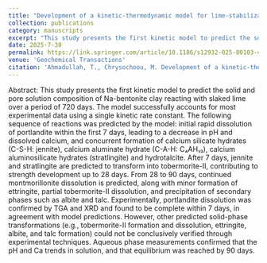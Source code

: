 ```yaml
---
title: "Development of a kinetic-thermodynamic model for lime-stabilization of Na-bentonite"
collection: publications
category: manuscripts
excerpt: "This study presents the first kinetic model to predict the solid and pore solution composition of Na-bentonite clay reacting with slaked lime over a period of 720 days."
date: 2025-7-30
permalink: https://link.springer.com/article/10.1186/s12932-025-00103-4
venue: 'Geochemical Transactions'
citation: 'Ahmadullah, T., Chrysochoou, M. Development of a kinetic-thermodynamic model for lime-stabilization of Na-bentonite. Geochem Trans 26, 6 (2025). https://doi.org/10.1186/s12932-025-00103-4.'
---
```

Abstract: This study presents the first kinetic model to predict the solid and pore solution composition of Na-bentonite clay reacting with slaked lime over a period of 720 days. The model successfully accounts for most experimental data using a single kinetic rate constant. The following sequence of reactions was predicted by the model: initial rapid dissolution of portlandite within the first 7 days, leading to a decrease in pH and dissolved calcium, and concurrent formation of calcium silicate hydrates (C-S-H: jennite), calcium aluminate hydrate (C-A-H: C₄AH₁₃), calcium aluminosilicate hydrates (stratlingite) and hydrotalcite. After 7 days, jennite and stratlingite are predicted to transform into tobermorite-II, contributing to strength development up to 28 days. From 28 to 90 days, continued montmorillonite dissolution is predicted, along with minor formation of ettringite, partial tobermorite-II dissolution, and precipitation of secondary phases such as albite and talc. Experimentally, portlandite dissolution was confirmed by TGA and XRD and found to be complete within 7 days, in agreement with model predictions. However, other predicted solid-phase transformations (e.g., tobermorite-II formation and dissolution, ettringite, albite, and talc formation) could not be conclusively verified through experimental techniques. Aqueous phase measurements confirmed that the pH and Ca trends in solution, and that equilibrium was reached by 90 days.
